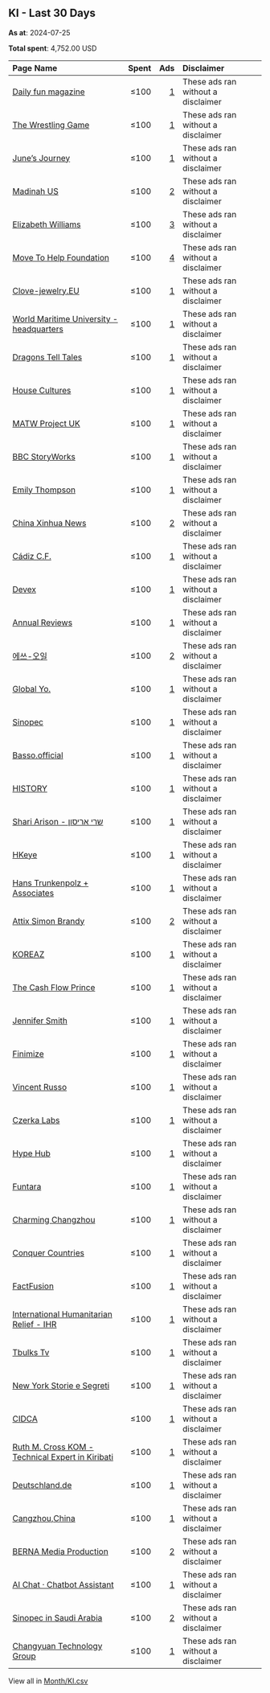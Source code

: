## KI - Last 30 Days
**As at**: 2024-07-25

**Total spent**: 4,752.00 USD

|Page Name|Spent|Ads|Disclaimer|
|:---|---:|---:|:---|
|[Daily fun magazine](https://www.facebook.com/178355362032581)|≤100|[1](https://www.facebook.com/ads/library/?active_status=all&ad_type=political_and_issue_ads&country=KI&view_all_page_id=178355362032581&search_type=page&media_type=all)|These ads ran without a disclaimer|
|[The Wrestling Game](https://www.facebook.com/138278482866502)|≤100|[1](https://www.facebook.com/ads/library/?active_status=all&ad_type=political_and_issue_ads&country=KI&view_all_page_id=138278482866502&search_type=page&media_type=all)|These ads ran without a disclaimer|
|[June’s Journey](https://www.facebook.com/1751278701797841)|≤100|[1](https://www.facebook.com/ads/library/?active_status=all&ad_type=political_and_issue_ads&country=KI&view_all_page_id=1751278701797841&search_type=page&media_type=all)|These ads ran without a disclaimer|
|[Madinah US](https://www.facebook.com/108245017766966)|≤100|[2](https://www.facebook.com/ads/library/?active_status=all&ad_type=political_and_issue_ads&country=KI&view_all_page_id=108245017766966&search_type=page&media_type=all)|These ads ran without a disclaimer|
|[Elizabeth Williams](https://www.facebook.com/272782365921087)|≤100|[3](https://www.facebook.com/ads/library/?active_status=all&ad_type=political_and_issue_ads&country=KI&view_all_page_id=272782365921087&search_type=page&media_type=all)|These ads ran without a disclaimer|
|[Move To Help Foundation](https://www.facebook.com/185561295623272)|≤100|[4](https://www.facebook.com/ads/library/?active_status=all&ad_type=political_and_issue_ads&country=KI&view_all_page_id=185561295623272&search_type=page&media_type=all)|These ads ran without a disclaimer|
|[Clove-jewelry.EU](https://www.facebook.com/103521266005882)|≤100|[1](https://www.facebook.com/ads/library/?active_status=all&ad_type=political_and_issue_ads&country=KI&view_all_page_id=103521266005882&search_type=page&media_type=all)|These ads ran without a disclaimer|
|[World Maritime University - headquarters](https://www.facebook.com/342526129176907)|≤100|[1](https://www.facebook.com/ads/library/?active_status=all&ad_type=political_and_issue_ads&country=KI&view_all_page_id=342526129176907&search_type=page&media_type=all)|These ads ran without a disclaimer|
|[Dragons Tell Tales](https://www.facebook.com/107117445556367)|≤100|[1](https://www.facebook.com/ads/library/?active_status=all&ad_type=political_and_issue_ads&country=KI&view_all_page_id=107117445556367&search_type=page&media_type=all)|These ads ran without a disclaimer|
|[House Cultures](https://www.facebook.com/299342739925363)|≤100|[1](https://www.facebook.com/ads/library/?active_status=all&ad_type=political_and_issue_ads&country=KI&view_all_page_id=299342739925363&search_type=page&media_type=all)|These ads ran without a disclaimer|
|[MATW Project UK](https://www.facebook.com/108645754989425)|≤100|[1](https://www.facebook.com/ads/library/?active_status=all&ad_type=political_and_issue_ads&country=KI&view_all_page_id=108645754989425&search_type=page&media_type=all)|These ads ran without a disclaimer|
|[BBC StoryWorks](https://www.facebook.com/1834313933459789)|≤100|[1](https://www.facebook.com/ads/library/?active_status=all&ad_type=political_and_issue_ads&country=KI&view_all_page_id=1834313933459789&search_type=page&media_type=all)|These ads ran without a disclaimer|
|[Emily Thompson](https://www.facebook.com/251832491354065)|≤100|[1](https://www.facebook.com/ads/library/?active_status=all&ad_type=political_and_issue_ads&country=KI&view_all_page_id=251832491354065&search_type=page&media_type=all)|These ads ran without a disclaimer|
|[China Xinhua News](https://www.facebook.com/338109312883186)|≤100|[2](https://www.facebook.com/ads/library/?active_status=all&ad_type=political_and_issue_ads&country=KI&view_all_page_id=338109312883186&search_type=page&media_type=all)|These ads ran without a disclaimer|
|[Cádiz C.F.](https://www.facebook.com/327476234897)|≤100|[1](https://www.facebook.com/ads/library/?active_status=all&ad_type=political_and_issue_ads&country=KI&view_all_page_id=327476234897&search_type=page&media_type=all)|These ads ran without a disclaimer|
|[Devex](https://www.facebook.com/193394557345243)|≤100|[1](https://www.facebook.com/ads/library/?active_status=all&ad_type=political_and_issue_ads&country=KI&view_all_page_id=193394557345243&search_type=page&media_type=all)|These ads ran without a disclaimer|
|[Annual Reviews](https://www.facebook.com/19595510126)|≤100|[1](https://www.facebook.com/ads/library/?active_status=all&ad_type=political_and_issue_ads&country=KI&view_all_page_id=19595510126&search_type=page&media_type=all)|These ads ran without a disclaimer|
|[에쓰-오일](https://www.facebook.com/1183197131713150)|≤100|[2](https://www.facebook.com/ads/library/?active_status=all&ad_type=political_and_issue_ads&country=KI&view_all_page_id=1183197131713150&search_type=page&media_type=all)|These ads ran without a disclaimer|
|[Global Yo.](https://www.facebook.com/101512779421553)|≤100|[1](https://www.facebook.com/ads/library/?active_status=all&ad_type=political_and_issue_ads&country=KI&view_all_page_id=101512779421553&search_type=page&media_type=all)|These ads ran without a disclaimer|
|[Sinopec](https://www.facebook.com/1061420730573798)|≤100|[1](https://www.facebook.com/ads/library/?active_status=all&ad_type=political_and_issue_ads&country=KI&view_all_page_id=1061420730573798&search_type=page&media_type=all)|These ads ran without a disclaimer|
|[Basso.official](https://www.facebook.com/1896993947201599)|≤100|[1](https://www.facebook.com/ads/library/?active_status=all&ad_type=political_and_issue_ads&country=KI&view_all_page_id=1896993947201599&search_type=page&media_type=all)|These ads ran without a disclaimer|
|[HISTORY](https://www.facebook.com/238044912896496)|≤100|[1](https://www.facebook.com/ads/library/?active_status=all&ad_type=political_and_issue_ads&country=KI&view_all_page_id=238044912896496&search_type=page&media_type=all)|These ads ran without a disclaimer|
|[Shari Arison - שרי אריסון](https://www.facebook.com/113354736763208)|≤100|[1](https://www.facebook.com/ads/library/?active_status=all&ad_type=political_and_issue_ads&country=KI&view_all_page_id=113354736763208&search_type=page&media_type=all)|These ads ran without a disclaimer|
|[HKeye](https://www.facebook.com/119732211085015)|≤100|[1](https://www.facebook.com/ads/library/?active_status=all&ad_type=political_and_issue_ads&country=KI&view_all_page_id=119732211085015&search_type=page&media_type=all)|These ads ran without a disclaimer|
|[Hans Trunkenpolz + Associates](https://www.facebook.com/217794008091856)|≤100|[1](https://www.facebook.com/ads/library/?active_status=all&ad_type=political_and_issue_ads&country=KI&view_all_page_id=217794008091856&search_type=page&media_type=all)|These ads ran without a disclaimer|
|[Attix Simon Brandy](https://www.facebook.com/165421103319259)|≤100|[2](https://www.facebook.com/ads/library/?active_status=all&ad_type=political_and_issue_ads&country=KI&view_all_page_id=165421103319259&search_type=page&media_type=all)|These ads ran without a disclaimer|
|[KOREAZ](https://www.facebook.com/223745337716768)|≤100|[1](https://www.facebook.com/ads/library/?active_status=all&ad_type=political_and_issue_ads&country=KI&view_all_page_id=223745337716768&search_type=page&media_type=all)|These ads ran without a disclaimer|
|[The Cash Flow Prince](https://www.facebook.com/307155352472265)|≤100|[1](https://www.facebook.com/ads/library/?active_status=all&ad_type=political_and_issue_ads&country=KI&view_all_page_id=307155352472265&search_type=page&media_type=all)|These ads ran without a disclaimer|
|[Jennifer Smith](https://www.facebook.com/255177487682058)|≤100|[1](https://www.facebook.com/ads/library/?active_status=all&ad_type=political_and_issue_ads&country=KI&view_all_page_id=255177487682058&search_type=page&media_type=all)|These ads ran without a disclaimer|
|[Finimize](https://www.facebook.com/783646031728123)|≤100|[1](https://www.facebook.com/ads/library/?active_status=all&ad_type=political_and_issue_ads&country=KI&view_all_page_id=783646031728123&search_type=page&media_type=all)|These ads ran without a disclaimer|
|[Vincent Russo](https://www.facebook.com/108619972038603)|≤100|[1](https://www.facebook.com/ads/library/?active_status=all&ad_type=political_and_issue_ads&country=KI&view_all_page_id=108619972038603&search_type=page&media_type=all)|These ads ran without a disclaimer|
|[Czerka Labs](https://www.facebook.com/290457440821141)|≤100|[1](https://www.facebook.com/ads/library/?active_status=all&ad_type=political_and_issue_ads&country=KI&view_all_page_id=290457440821141&search_type=page&media_type=all)|These ads ran without a disclaimer|
|[Hype Hub](https://www.facebook.com/104387498728560)|≤100|[1](https://www.facebook.com/ads/library/?active_status=all&ad_type=political_and_issue_ads&country=KI&view_all_page_id=104387498728560&search_type=page&media_type=all)|These ads ran without a disclaimer|
|[Funtara](https://www.facebook.com/100531296206565)|≤100|[1](https://www.facebook.com/ads/library/?active_status=all&ad_type=political_and_issue_ads&country=KI&view_all_page_id=100531296206565&search_type=page&media_type=all)|These ads ran without a disclaimer|
|[Charming Changzhou](https://www.facebook.com/101054365776547)|≤100|[1](https://www.facebook.com/ads/library/?active_status=all&ad_type=political_and_issue_ads&country=KI&view_all_page_id=101054365776547&search_type=page&media_type=all)|These ads ran without a disclaimer|
|[Conquer Countries](https://www.facebook.com/351244834736685)|≤100|[1](https://www.facebook.com/ads/library/?active_status=all&ad_type=political_and_issue_ads&country=KI&view_all_page_id=351244834736685&search_type=page&media_type=all)|These ads ran without a disclaimer|
|[FactFusion](https://www.facebook.com/114025938452734)|≤100|[1](https://www.facebook.com/ads/library/?active_status=all&ad_type=political_and_issue_ads&country=KI&view_all_page_id=114025938452734&search_type=page&media_type=all)|These ads ran without a disclaimer|
|[International Humanitarian Relief - IHR](https://www.facebook.com/148083078714007)|≤100|[1](https://www.facebook.com/ads/library/?active_status=all&ad_type=political_and_issue_ads&country=KI&view_all_page_id=148083078714007&search_type=page&media_type=all)|These ads ran without a disclaimer|
|[Tbulks Tv](https://www.facebook.com/158981418104763)|≤100|[1](https://www.facebook.com/ads/library/?active_status=all&ad_type=political_and_issue_ads&country=KI&view_all_page_id=158981418104763&search_type=page&media_type=all)|These ads ran without a disclaimer|
|[New York Storie e Segreti](https://www.facebook.com/113600390545447)|≤100|[1](https://www.facebook.com/ads/library/?active_status=all&ad_type=political_and_issue_ads&country=KI&view_all_page_id=113600390545447&search_type=page&media_type=all)|These ads ran without a disclaimer|
|[CIDCA](https://www.facebook.com/104870610890875)|≤100|[1](https://www.facebook.com/ads/library/?active_status=all&ad_type=political_and_issue_ads&country=KI&view_all_page_id=104870610890875&search_type=page&media_type=all)|These ads ran without a disclaimer|
|[Ruth M. Cross KOM - Technical Expert in Kiribati](https://www.facebook.com/105495232266552)|≤100|[1](https://www.facebook.com/ads/library/?active_status=all&ad_type=political_and_issue_ads&country=KI&view_all_page_id=105495232266552&search_type=page&media_type=all)|These ads ran without a disclaimer|
|[Deutschland.de](https://www.facebook.com/31292782350)|≤100|[1](https://www.facebook.com/ads/library/?active_status=all&ad_type=political_and_issue_ads&country=KI&view_all_page_id=31292782350&search_type=page&media_type=all)|These ads ran without a disclaimer|
|[Cangzhou,China](https://www.facebook.com/104022512482518)|≤100|[1](https://www.facebook.com/ads/library/?active_status=all&ad_type=political_and_issue_ads&country=KI&view_all_page_id=104022512482518&search_type=page&media_type=all)|These ads ran without a disclaimer|
|[BERNA Media Production](https://www.facebook.com/100451442088817)|≤100|[2](https://www.facebook.com/ads/library/?active_status=all&ad_type=political_and_issue_ads&country=KI&view_all_page_id=100451442088817&search_type=page&media_type=all)|These ads ran without a disclaimer|
|[AI Chat · Chatbot Assistant](https://www.facebook.com/2012617162329822)|≤100|[1](https://www.facebook.com/ads/library/?active_status=all&ad_type=political_and_issue_ads&country=KI&view_all_page_id=2012617162329822&search_type=page&media_type=all)|These ads ran without a disclaimer|
|[Sinopec in Saudi Arabia](https://www.facebook.com/366941060700822)|≤100|[2](https://www.facebook.com/ads/library/?active_status=all&ad_type=political_and_issue_ads&country=KI&view_all_page_id=366941060700822&search_type=page&media_type=all)|These ads ran without a disclaimer|
|[Changyuan Technology Group](https://www.facebook.com/290080554177658)|≤100|[1](https://www.facebook.com/ads/library/?active_status=all&ad_type=political_and_issue_ads&country=KI&view_all_page_id=290080554177658&search_type=page&media_type=all)|These ads ran without a disclaimer|

View all in [Month/KI.csv](../../MetaData/Month/KI.csv)
